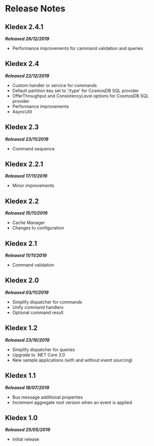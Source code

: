 # Release Notes

## Kledex 2.4.1
_**Released 26/12/2019**_
- Performance improvements for cammand validation and queries

## Kledex 2.4
_**Released 22/12/2019**_
- Custom handler or service for commands
- Default partition key set to '/type' for CosmosDB SQL provider
- OfferThroughput and ConsistencyLevel options for CosmosDB SQL provider
- Performance improvements
- AsyncUtil

## Kledex 2.3
_**Released 23/11/2019**_
- Command sequence

## Kledex 2.2.1
_**Released 17/11/2019**_
- Minor improvements

## Kledex 2.2
_**Released 15/11/2019**_
- Cache Manager
- Changes to configuration

## Kledex 2.1
_**Released 11/11/2019**_
- Command validation

## Kledex 2.0
_**Released 03/11/2019**_
- Simplify dispatcher for commands
- Unify command handlers
- Optional command result

## Kledex 1.2
_**Released 23/10/2019**_
- Simplify dispatcher for queries
- Upgrade to .NET Core 3.0
- New sample applications (with and without event sourcing)

## Kledex 1.1
_**Released 18/07/2019**_
- Bus message additional properties
- Increment aggregate root version when an event is applied

## Kledex 1.0
_**Released 25/05/2019**_
- Initial release
